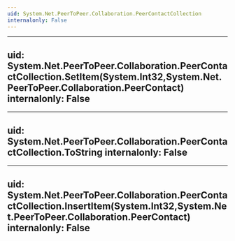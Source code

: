 ```yaml
---
uid: System.Net.PeerToPeer.Collaboration.PeerContactCollection
internalonly: False
---
```


---
uid: System.Net.PeerToPeer.Collaboration.PeerContactCollection.SetItem(System.Int32,System.Net.PeerToPeer.Collaboration.PeerContact)
internalonly: False
---

---
uid: System.Net.PeerToPeer.Collaboration.PeerContactCollection.ToString
internalonly: False
---

---
uid: System.Net.PeerToPeer.Collaboration.PeerContactCollection.InsertItem(System.Int32,System.Net.PeerToPeer.Collaboration.PeerContact)
internalonly: False
---
